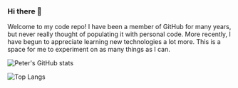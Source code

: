 ### Hi there 👋

Welcome to my code repo! I have been a member of GitHub for many years, but never really thought of populating it with personal code. More recently, I have begun to appreciate learning new technologies a lot more. This is a space for me to experiment on as many things as I can.

![Peter's GitHub stats](https://github-readme-stats.vercel.app/api?username=narnian12&show_icons=true&theme=tokyonight)

![Top Langs](https://github-readme-stats.vercel.app/api/top-langs/?username=narnian12&layout=compact&theme=tokyonight&exclude_repo=CKJM_DI,DEPRECATED_mothur-rmarkdown-automation)


<!--
**Narnian12/narnian12** is a ✨ _special_ ✨ repository because its `README.md` (this file) appears on your GitHub profile.

Here are some ideas to get you started:

- 🔭 I’m currently working on ...
- 🌱 I’m currently learning ...
- 👯 I’m looking to collaborate on ...
- 🤔 I’m looking for help with ...
- 💬 Ask me about ...
- 📫 How to reach me: ...
- 😄 Pronouns: ...
- ⚡ Fun fact: ...
-->
